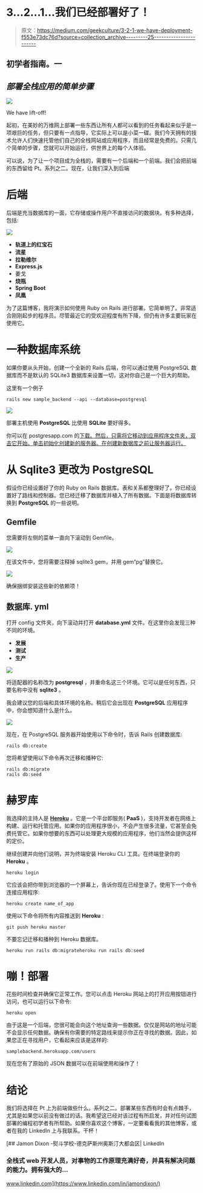 # 3…2...1…我们已经部署好了！

> 原文：<https://medium.com/geekculture/3-2-1-we-have-deployment-f553e73dc76d?source=collection_archive---------25----------------------->

## 初学者指南。一

## *部署全栈应用的简单步骤*

![](img/ccceec6ae3467ff8d5b9d1f1e5a253a1.png)

We have lift-off!

起初，在美妙的万维网上部署一些东西让所有人都可以看到的任务看起来似乎是一项艰巨的任务，但只要有一点指导，它实际上可以是小菜一碟。我们今天拥有的技术允许人们快速托管他们自己的全栈网站或应用程序，而且经常是免费的。只需几个简单的步骤，您就可以开始运行，供世界上的每个人体验。

可以说，为了让一个项目成为全栈的，需要有一个后端和一个前端。我们会把前端的东西留给 Pt。系列之二。现在，让我们深入到后端

# 后端

后端是充当数据库的一面，它存储或操作用户不直接访问的数据块。有多种选择，包括:

![](img/0bc86749e275df31185e788c66e12319.png)

*   **轨道上的红宝石**
*   **流星**
*   **拉勒维尔**
*   **Express.js**
*   姜戈
*   **烧瓶**
*   **Spring Boot**
*   **凤凰**

为了这篇博客，我将演示如何使用 Ruby on Rails 进行部署。它简单明了。非常适合刚刚起步的程序员。尽管最近它的受欢迎程度有所下降，但仍有许多主要玩家在使用它。

# 一种数据库系统

如果你要从头开始，创建一个全新的 Rails 后端，你可以通过使用 PostgreSQL 数据库而不是默认的 SQLite3 数据库来设置一切，这对你自己是一个巨大的帮助。

这里有一个例子

```
rails new sample_backend --api --database=postgresql
```

![](img/cad1215e1948480b0c9db72f60fcc788.png)

部署主机使用 **PostgreSQL** 比使用 **SQLite** 要好得多。

你可以在 postgresapp.com 的[下载。然后，只需将它移动到应用程序文件夹，双击它开始。单击初始化创建新的服务器。在创建新数据库之前让服务器运行。](http://postgresapp.com)

# 从 Sqlite3 更改为 PostgreSQL

假设你已经设置好了你的 Ruby on Rails 数据库。表和关系都整理好了。你已经设置好了路线和控制器。您已经迁移了数据库并植入了所有数据。下面是将数据库转换到 **PostgreSQL** 的一些说明。

## **Gemfile**

您需要将左侧的菜单一直向下滚动到 Gemfile。

![](img/bf6b059d276647c96ba68341fd6a63b8.png)

在该文件中，您将需要注释掉 sqlite3 gem，并用 gem“pg”替换它。

![](img/b6942dc10e4554ae91572bf2a5880ac3.png)

确保捆绑安装这些新的依赖项！

## 数据库. yml

打开 config 文件夹，向下滚动并打开 **database.yml** 文件。在这里你会发现三种不同的环境。

*   **发展**
*   **测试**
*   **生产**

![](img/383ba967a8cf2f582b2476a44819e2d7.png)

将适配器的名称改为 **postgresql** ，并重命名这三个环境。它可以是任何东西，只要名称中没有 **sqlite3** 。

我会建议您的后端和具体环境的名称。稍后它会出现在 **PostgreSQL** 应用程序中，你会想知道什么是什么。

![](img/3fd1b9dce3ed62088202c09278e21e99.png)

现在，在 PostgreSQL 服务器开始使用以下命令时，告诉 Rails 创建数据库:

```
rails db:create
```

您将希望使用以下命令再次迁移和播种它:

```
rails db:migrate
rails db:seed
```

# 赫罗库

我选择的主持人是 [**Heroku**](http://heroku.com) 。它是一个平台即服务( **PaaS** )，支持开发者在网络上构建、运行和托管应用。如果你的应用程序很小，不会产生很多流量，它甚至会免费托管它。如果你想要的东西可以处理更大规模的应用程序，他们当然会提供这样的定价。

继续创建并向他们说明，并为终端安装 Heroku CLI 工具。在终端登录你的 **Heroku** 。

```
heroku login
```

它应该会把你带到浏览器的一个屏幕上，告诉你现在已经登录了。使用下一个命令连接应用程序:

```
heroku create name_of_app
```

使用以下命令将所有内容推送到 **Heroku** :

```
git push heroku master
```

不要忘记迁移和播种到 Heroku 数据库。

```
heroku run rails db:migrateheroku run rails db:seed
```

# 嘣！部署

花些时间检查并确保它正常工作。您可以点击 Heroku 网站上的打开应用按钮进行访问，也可以运行以下命令:

```
heroku open
```

由于这是一个后端，您很可能会向这个地址查询一些数据。仅仅是网站的地址可能不会显示任何数据。确保有你需要的特定路线来提示你正在寻找的数据。因此，如果您正在寻找用户，它看起来应该是这样的:

```
samplebackend.herokuapp.com/users
```

现在您有了原始的 JSON 数据可以在前端使用和操作了！

# 结论

我们将选择在 Pt 上为前端做些什么。系列之二。部署某些东西有时会有点棘手，尤其是如果您以前没有做过的话。我希望这已经对该过程有所启发，并对任何试图部署的编程初学者有所帮助。如果你喜欢这个博客，一定要看看我的其他博客，或者在我的 LinkedIn 上与我联系。干杯！

[](https://www.linkedin.com/in/jamondixon/) [## Jamon Dixon -熨斗学校-德克萨斯州奥斯汀大都会区| LinkedIn

### 全栈式 web 开发人员，对事物的工作原理充满好奇，并具有解决问题的能力。拥有强大的…

www.linkedin.com](https://www.linkedin.com/in/jamondixon/)